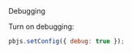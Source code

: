 
<div class="api-header">Debugging</div>


Turn on debugging:

```javascript
pbjs.setConfig({ debug: true });
```